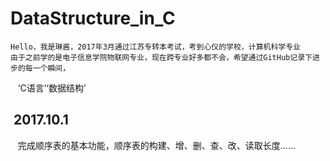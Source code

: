 # DataStructure_in_C
        
    Hello，我是琳酱，2017年3月通过江苏专转本考试，考到心仪的学校，计算机科学专业
    由于之前学的是电子信息学院物联网专业，现在跨专业好多都不会，希望通过GitHub记录下进步的每一个瞬间，
    ‘C语言’‘数据结构’
##  2017.10.1
    完成顺序表的基本功能，顺序表的构建、增、删、查、改、读取长度……
